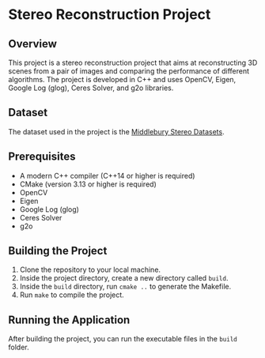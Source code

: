# Stereo Reconstruction Project

## Overview
This project is a stereo reconstruction project that aims at reconstructing 3D scenes from a pair of images and comparing the performance of 
different algorithms. The project is developed in C++ and uses OpenCV, Eigen, Google Log (glog), Ceres Solver, and g2o libraries. 

## Dataset 

The dataset used in the project is the [Middlebury Stereo Datasets](https://vision.middlebury.edu/stereo/data/scenes2021/). 

## Prerequisites

* A modern C++ compiler (C++14 or higher is required)
* CMake (version 3.13 or higher is required)
* OpenCV
* Eigen
* Google Log (glog)
* Ceres Solver
* g2o 

## Building the Project

1. Clone the repository to your local machine.
2. Inside the project directory, create a new directory called `build`.
3. Inside the `build` directory, run `cmake ..` to generate the Makefile.
4. Run `make` to compile the project.

## Running the Application

After building the project, you can run the executable files in the `build` folder. 


